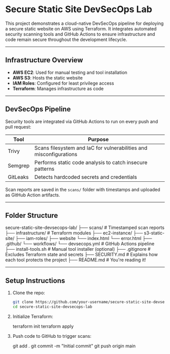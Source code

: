 #  Secure Static Site DevSecOps Lab

This project demonstrates a cloud-native DevSecOps pipeline for deploying a secure static website on AWS using Terraform. It integrates automated security scanning tools and GitHub Actions to ensure infrastructure and code remain secure throughout the development lifecycle.

---

##  Infrastructure Overview

- **AWS EC2**: Used for manual testing and tool installation
- **AWS S3**: Hosts the static website
- **IAM Roles**: Configured for least privilege access
- **Terraform**: Manages infrastructure as code

---

## DevSecOps Pipeline

Security tools are integrated via GitHub Actions to run on every push and pull request:

| Tool      | Purpose                                  |
|-----------|------------------------------------------|
| Trivy     | Scans filesystem and IaC for vulnerabilities and misconfigurations |
| Semgrep   | Performs static code analysis to catch insecure patterns |
| GitLeaks  | Detects hardcoded secrets and credentials |

Scan reports are saved in the `scans/` folder with timestamps and uploaded as GitHub Action artifacts.

---

##  Folder Structure

secure-static-site-devsecops-lab/ 
├── scans/ # Timestamped scan reports 
├── infrastructure/ # Terraform modules 
    ├── ec2-instance/ 
    ├── s3-static-site/ 
    ├── iam-roles/
├── website
    └── index.html
    └── error.html
├── .github/ 
   └── workflows/ 
     └── devsecops.yml # GitHub Actions pipeline 
├── install-tools.sh # Manual tool installer (optional) 
├── .gitignore # Excludes Terraform state and secrets 
├── SECURITY.md # Explains how each tool protects the project 
├── README.md # You're reading it! 



---

## Setup Instructions

1. Clone the repo:
   ```bash
   git clone https://github.com/your-username/secure-static-site-devsecops-lab.git
   cd secure-static-site-devsecops-lab

2. Initialize Terraform:

    terraform init
    terraform apply

3. Push code to GitHub to trigger scans:

    git add .
    git commit -m "Initial commit"
    git push origin main
